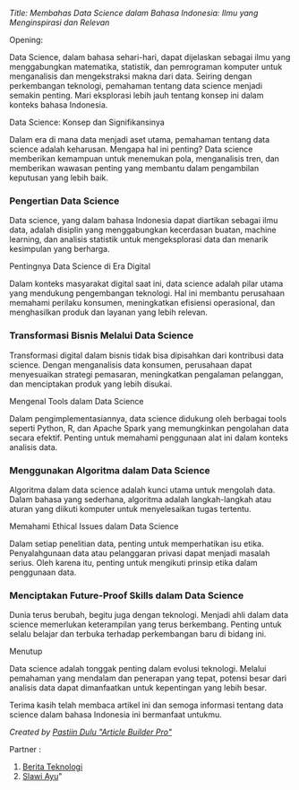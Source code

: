 _Title: Membahas Data Science dalam Bahasa Indonesia: Ilmu yang Menginspirasi dan Relevan_

Opening:

Data Science, dalam bahasa sehari-hari, dapat dijelaskan sebagai ilmu yang menggabungkan matematika, statistik, dan pemrograman komputer untuk menganalisis dan mengekstraksi makna dari data. Seiring dengan perkembangan teknologi, pemahaman tentang data science menjadi semakin penting. Mari eksplorasi lebih jauh tentang konsep ini dalam konteks bahasa Indonesia.

Data Science: Konsep dan Signifikansinya

Dalam era di mana data menjadi aset utama, pemahaman tentang data science adalah keharusan. Mengapa hal ini penting? Data science memberikan kemampuan untuk menemukan pola, menganalisis tren, dan memberikan wawasan penting yang membantu dalam pengambilan keputusan yang lebih baik. 

### Pengertian Data Science
Data science, yang dalam bahasa Indonesia dapat diartikan sebagai ilmu data, adalah disiplin yang menggabungkan kecerdasan buatan, machine learning, dan analisis statistik untuk mengeksplorasi data dan menarik kesimpulan yang berharga.

Pentingnya Data Science di Era Digital

Dalam konteks masyarakat digital saat ini, data science adalah pilar utama yang mendukung pengembangan teknologi. Hal ini membantu perusahaan memahami perilaku konsumen, meningkatkan efisiensi operasional, dan menghasilkan produk dan layanan yang lebih relevan.

### Transformasi Bisnis Melalui Data Science
Transformasi digital dalam bisnis tidak bisa dipisahkan dari kontribusi data science. Dengan menganalisis data konsumen, perusahaan dapat menyesuaikan strategi pemasaran, meningkatkan pengalaman pelanggan, dan menciptakan produk yang lebih disukai.

Mengenal Tools dalam Data Science

Dalam pengimplementasiannya, data science didukung oleh berbagai tools seperti Python, R, dan Apache Spark yang memungkinkan pengolahan data secara efektif. Penting untuk memahami penggunaan alat ini dalam konteks analisis data.

### Menggunakan Algoritma dalam Data Science
Algoritma dalam data science adalah kunci utama untuk mengolah data. Dalam bahasa yang sederhana, algoritma adalah langkah-langkah atau aturan yang diikuti komputer untuk menyelesaikan tugas tertentu. 

Memahami Ethical Issues dalam Data Science

Dalam setiap penelitian data, penting untuk memperhatikan isu etika. Penyalahgunaan data atau pelanggaran privasi dapat menjadi masalah serius. Oleh karena itu, penting untuk mengikuti prinsip etika dalam penggunaan data.

### Menciptakan Future-Proof Skills dalam Data Science
Dunia terus berubah, begitu juga dengan teknologi. Menjadi ahli dalam data science memerlukan keterampilan yang terus berkembang. Penting untuk selalu belajar dan terbuka terhadap perkembangan baru di bidang ini.

Menutup

Data science adalah tonggak penting dalam evolusi teknologi. Melalui pemahaman yang mendalam dan penerapan yang tepat, potensi besar dari analisis data dapat dimanfaatkan untuk kepentingan yang lebih besar.

Terima kasih telah membaca artikel ini dan semoga informasi tentang data science dalam bahasa Indonesia ini bermanfaat untukmu.

_Created by [Pastiin Dulu "Article Builder Pro"](https://www.pastiin.com)_

Partner :
1. [Berita Teknologi](https://beritateknologi.id)
2. [Slawi Ayu](https://www.slawiayu.com)"
